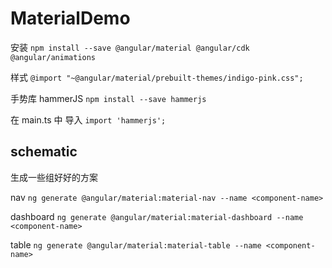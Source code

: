 # MaterialDemo

安装
`npm install --save @angular/material @angular/cdk @angular/animations`

样式
`@import "~@angular/material/prebuilt-themes/indigo-pink.css";`

手势库 hammerJS
`npm install --save hammerjs`

在 main.ts 中 导入
`import 'hammerjs';`

## schematic

生成一些组好好的方案

nav
`ng generate @angular/material:material-nav --name <component-name>`

dashboard
`ng generate @angular/material:material-dashboard --name <component-name>`

table
`ng generate @angular/material:material-table --name <component-name>`

